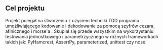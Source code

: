## Cel projektu

Projekt polegał na stworzeniu z użyciem techniki TDD programu umożliwiającego kodowanie i dekodowanie za pomocą szyfrów cezara, afinicznego i morse'a . Skupiał się przede wszystkim na wykorzystaniu testowania jednostkowego i parametrzycznego w różnych frameworkach takich jak: PyHamcrest, AssertPy, parameterized, unittest czy nose.
